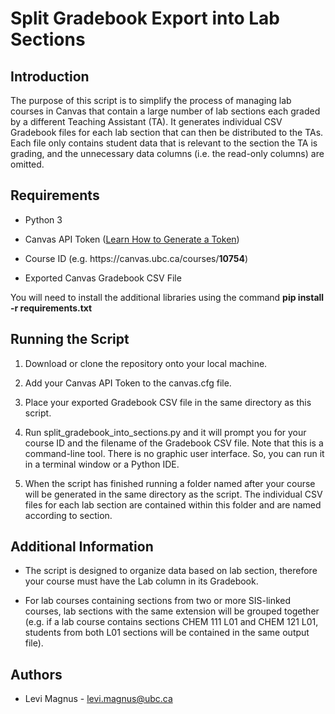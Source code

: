 # Split Gradebook Export into Lab Sections

## Introduction

The purpose of this script is to simplify the process of managing lab courses in Canvas that contain a large number of lab sections each graded by a different Teaching Assistant (TA). It generates individual CSV Gradebook files for each lab section that can then be distributed to the TAs. Each file only contains student data that is relevant to the section the TA is grading, and the unnecessary data columns (i.e. the read-only columns) are omitted.

## Requirements

* Python 3

* Canvas API Token ([Learn How to Generate a Token](https://community.canvaslms.com/docs/DOC-10806-4214724194))

* Course ID (e.g. ht<span>tps://</span>canvas.ubc.ca/courses/**10754**)

* Exported Canvas Gradebook CSV File

You will need to install the additional libraries using the command **pip install -r requirements.txt**

## Running the Script

1. Download or clone the repository onto your local machine.

1. Add your Canvas API Token to the canvas.cfg file.

1. Place your exported Gradebook CSV file in the same directory as this script.

1. Run split\_gradebook\_into\_sections.py and it will prompt you for your course ID and the filename of the Gradebook CSV file. Note that this is a command-line tool. There is no graphic user interface. So, you can run it in a terminal window or a Python IDE.

1. When the script has finished running a folder named after your course will be generated in the same directory as the script. The individual CSV files for each lab section are contained within this folder and are named according to section.

## Additional Information

* The script is designed to organize data based on lab section, therefore your course must have the Lab column in its Gradebook.

* For lab courses containing sections from two or more SIS-linked courses, lab sections with the same extension will be grouped together (e.g. if a lab course contains sections CHEM 111 L01 and CHEM 121 L01, students from both L01 sections will be contained in the same output file).

## Authors

* Levi Magnus - levi.magnus@ubc.ca
